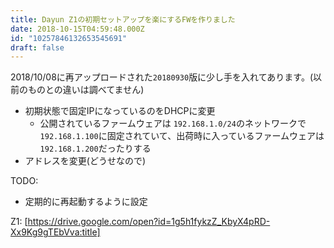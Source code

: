 ```yaml
---
title: Dayun Z1の初期セットアップを楽にするFWを作りました
date: 2018-10-15T04:59:48.000Z
id: "10257846132653545691"
draft: false
---
```

2018/10/08に再アップロードされた`20180930`版に少し手を入れてあります。(以前のものとの違いは調べてません)

- 初期状態で固定IPになっているのをDHCPに変更
  - 公開されているファームウェアは `192.168.1.0/24`のネットワークで`192.168.1.100`に固定されていて、出荷時に入っているファームウェアは`192.168.1.200`だったりする
- アドレスを変更(どうせなので)

TODO:
- 定期的に再起動するように設定

Z1: [https://drive.google.com/open?id=1g5h1fykzZ_KbyX4pRD-Xx9Kg9gTEbVva:title]


